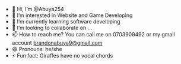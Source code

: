 - 👋 Hi, I’m @Abuya254
- 👀 I’m interested in Website and Game Developing
- 🌱 I’m currently learning software developing
- 💞️ I’m looking to collaborate on ...
- 📫 How to reach me? You can call me on 0703909492 or my gmail account brandonabuya9@gmail.com
- 😄 Pronouns: he/she
- ⚡ Fun fact: Giraffes have no vocal chords

<!---
Abuya254/Abuya254 is a ✨ special ✨ repository because its `README.md` (this file) appears on your GitHub profile.
You can click the Preview link to take a look at your changes.
--->
